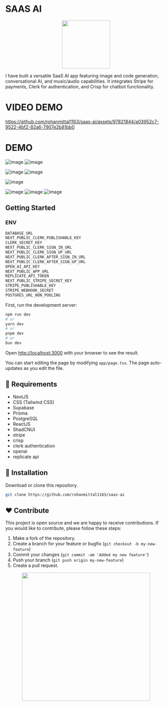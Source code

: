 # SAAS AI
<p align='center'><img src="https://cdn.smartkarrot.com/wp-content/uploads/2020/09/AI-companies-in-SaaS.jpg" width=150 height=150></p>

I have built a versatile SaaS AI app featuring image and code generation, conversational AI, and music/audio capabilities. It integrates Stripe for payments, Clerk for authentication, and Crisp for chatbot functionality.

# VIDEO DEMO

https://github.com/rohanmittal1163/saas-ai/assets/97821844/a03952c7-9522-4bf2-82a6-7907e2b81bb0



# DEMO
![image](https://github.com/rohanmittal1163/saas-ai/assets/97821844/5aed4584-beeb-40ea-a23b-adec9522e1c1)
![image](https://github.com/rohanmittal1163/saas-ai/assets/97821844/0e171957-90c0-440b-8ccb-04429fceef20)

![image](https://github.com/rohanmittal1163/saas-ai/assets/97821844/c39a2391-2b75-4269-a1ed-22205d337c44)
![image](https://github.com/rohanmittal1163/saas-ai/assets/97821844/cd794ad1-f427-4738-91e9-c48d1fa2804c)


![image](https://github.com/rohanmittal1163/saas-ai/assets/97821844/28a3d831-2c93-4c61-9af8-dfa21b5aea69)

![image](https://github.com/rohanmittal1163/saas-ai/assets/97821844/773a9983-cc22-4c1c-a633-5adb12105659)
![image](https://github.com/rohanmittal1163/saas-ai/assets/97821844/57d16cc0-a083-46e4-9d34-366e3ed3ee66)
![image](https://github.com/rohanmittal1163/saas-ai/assets/97821844/40a55949-ef2d-47f4-bbbd-e948532450ab)


## Getting Started

### ENV
```bash
DATABASE_URL
NEXT_PUBLIC_CLERK_PUBLISHABLE_KEY
CLERK_SECRET_KEY
NEXT_PUBLIC_CLERK_SIGN_IN_URL
NEXT_PUBLIC_CLERK_SIGN_UP_URL
NEXT_PUBLIC_CLERK_AFTER_SIGN_IN_URL
NEXT_PUBLIC_CLERK_AFTER_SIGN_UP_URL
OPEN_AI_API_KEY
NEXT_PUBLIC_APP_URL
REPLICATE_API_TOKEN
NEXT_PUBLIC_STRIPE_SECRET_KEY
STRIPE_PUBLISHABLE_KEY
STRIPE_WEBHOOK_SECRET
POSTGRES_URL_NON_POOLING

```

First, run the development server:

```bash
npm run dev
# or
yarn dev
# or
pnpm dev
# or
bun dev
```

Open [http://localhost:3000](http://localhost:3000) with your browser to see the result.

You can start editing the page by modifying `app/page.tsx`. The page auto-updates as you edit the file.

## 📌 Requirements
- NextJS
- CSS (Tailwind CSS)
- Supabase
- Prisma
- PostgreSQL
- ReactJS
- ShadCNUI
- stripe
- crisp
- clerk authentication
- openai
- replicate api

 ## 🔰 Installation
Download or clone this repository.

```bash 
git clone https://github.com/rohanmittal1163/saas-ai
```

## ❤ Contribute
This project is open source and we are happy to receive contributions. If you would like to contribute, please follow these steps:

1. Make a fork of the repository.
2. Create a branch for your feature or bugfix (`git checkout -b my-new-feature`)
3. Commit your changes (`git commit -am 'Added my new feature'`)
4. Push your branch (`git push origin my-new-feature`)
5. Create a pull request.

<p align="center">
  <img src="https://user-images.githubusercontent.com/104341274/210186277-0d434bb0-80c0-43a9-b6b0-2e42e18c31a9.png" width="400" />
</p>
